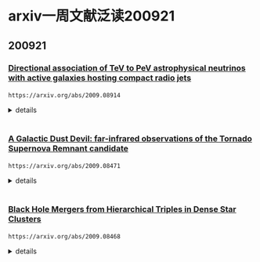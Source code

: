 # arxiv一周文献泛读200921

## 200921

### [Directional association of TeV to PeV astrophysical neutrinos with active galaxies hosting compact radio jets](./2009.08914.pdf)

`https://arxiv.org/abs/2009.08914`

<details>
<summary>details</summary>
Authors: A.V. Plavin (ASC Lebedev, MIPT), Y.Y. Kovalev (ASC Lebedev, MIPT, MPIfR), Y.A. Kovalev (ASC Lebedev), S.V. Troitsky (INR)
Comments: 12 pages, 4 figures; submitted to ApJ

We have shown recently that high-energy neutrinos above 200 TeV detected by IceCube are produced within several parsecs in the central regions of radio-bright active galactic nuclei (AGNs). To independently test this result and to extend the analysis to a wider energy range, we use here public data for all energies from seven years of IceCube observations. The IceCube point-source likelyhood map is analyzed against positions of AGNs from a large complete sample selected by their compact radio flux density. The latter analysis delivers 3.0σ significance with the combined post-trial significance of both studies being 4.1σ. The correlation is driven by a large number of AGNs. Together with fainter but physically similar sources not included in the sample, these radio-bright quasars may explain the entire IceCube astrophysical neutrino flux as derived from muon-track analyses. The neutrinos can be produced in interactions of relativistic protons with X-ray self-Compton photons in parsec-scale AGN jets. 

- 作者在之前( Plavin et al. (2020) )提出IceCube探测到的200TeV以上的高能中微子是在射电明亮的AG中心区域几个pc尺度内产生的。
- 这篇文章使用IceCube最近公布的7年来的数据进一步验证并扩展这个结论。
- 结果证明从TeV 到PeV能段，这个联系均成立。
- 高能靶光子（target photons）是pγ相互作用中产生低能中微子的必要条件，这是agn中产生中微子最可能途径。而在射电明亮的AGN中，这些靶光子可以由X射线自康普顿辐射提供，而这就伴随非热电子在射电波段产生的同步辐射被我们观测到。

</details>

<br />

### [A Galactic Dust Devil: far-infrared observations of the Tornado Supernova Remnant candidate](./2009.08471.pdf)

`https://arxiv.org/abs/2009.08471`

<details>
<summary>details</summary>

Authors: Hannah Chawner, Alex D.P. Howard, Haley L. Gomez, et al.
Comments: 16 pages, 10 figures + 3 appendix figures. Accepted to be published in MNRAS

We present complicated dust structures within multiple regions of the candidate supernova remnant (SNR) the 'Tornado' (G357.7-0.1) using observations with Spitzer and Herschel. We use Point Process Mapping, PPMAP, to investigate the distribution of dust in the Tornado at a resolution of 8", compared to the native telescope beams of 5-36". We find complex dust structures at multiple temperatures within both the head and the tail of the Tornado, ranging from 15 to 60K. Cool dust in the head forms a shell, with some overlap with the radio emission, which envelopes warm dust at the X-ray peak. Akin to the terrestrial sandy whirlwinds known as `Dust Devils', we find a large mass of dust contained within the Tornado. We derive a total dust mass for the Tornado head of 16.7 solar masses, assuming a dust absorption coefficient of kappa_300 =0.56m^2 kg^1, which can be explained by interstellar material swept up by a SNR expanding in a dense region. The X-ray, infra-red, and radio emission from the Tornado head indicate that this is a SNR. The origin of the tail is more unclear, although we propose that there is an X-ray binary embedded in the SNR, the outflow from which drives into the SNR shell. This interaction forms the helical tail structure in a similar manner to that of the SNR W50 and microquasar SS433. 

- 使用Spitzer和Herschel对超新星遗迹'Tornado'进行了观测，展现这个SNR中多个区域存在复杂的尘埃结构。研究尘埃分布的方法：Point Process Mapping, PPMAP。

  ![fig1](./2009.08471_fig1.png)

- 在Tornado的头部和尾部均发现了不同温度的复杂尘埃结构，这些尘埃的温度范围为15K到60K。

- 在头部，较冷的尘埃形成一个壳层，包裹着较热的具有X射线辐射的尘埃。还计算了头部尘埃质量为16.7倍太阳质量，并且发现大多数尘埃是被辐射加热的而不是碰撞加热的。

- 其尾巴内部可能存在一个X射线双星，它们的外流与SNR的shell相互作用形成螺旋状的尾部结构。

</details>

<br />

### [Black Hole Mergers from Hierarchical Triples in Dense Star Clusters](./2009.08468.pdf)

`https://arxiv.org/abs/2009.08468`

<details>
<summary>details</summary>
Authors: Miguel A. S. Martinez, Giacomo Fragione, et al.
Comments: 21 Pages, 11 Figures, 2 Tables, Accepted for publication in ApJ

Hierarchical triples are expected to be produced by the frequent binary-mediated interactions in the cores of globular clusters. In some of these triples, the tertiary companion can drive the inner binary to merger following large eccentricity oscillations, as a result of the eccentric Kozai-Lidov mechanism. In this paper, we study the dynamics and merger rates of black hole (BH) hierarchical triples, formed via binary--binary encounters in the CMC Cluster Catalog, a suite of cluster simulations with present-day properties representative of the Milky Way's globular clusters. We compare the properties of the mergers from triples to the other merger channels in dense star clusters, and show that triple systems do not produce significant differences in terms of mass and effective spin distribution. However, they represent an important pathway for forming eccentric mergers, which could be detected by LIGO--Virgo/KAGRA (LVK), and future missions such as LISA and DECIGO. We derive a conservative lower limit for the merger rate from this channel of 0.35 Gpc$^{−3}$yr$^{−1}$ in the local Universe and up to ∼9% of these events may have a detectable eccentricity at LVK design sensitivity. Additionally, we find that triple systems could play an important role in retaining second-generation BHs, which can later merge again in the core of the host cluster. 

- 层级性三星可能产生与球状星团核心中频繁发生的binary-mediated interactions。在这样的三星中，由于eccentric Kozai-Lidov，第三颗伴星的潮汐作用可以使内部的双星发生大程度偏心震荡(large eccentricity oscillations)，结果发生并合。
- 本文计算了这种并合情况的动力学以及并合率。
- 比较了三星系统与稠密星团中其他并合途径的特性，发现在质量和有效自旋分布方面两者没有显著差异。
- 给出了这种并合途径在本地宇宙的保守发生率下限为 0.35 Gpc$^{−3}$yr$^{−1}$。

</details>

<br />